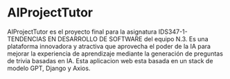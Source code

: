 # AIProjectTutor
AIProjectTutor es el proyecto final para la asignatura IDS347-1-TENDENCIAS EN DESARROLLO DE SOFTWARE del equipo N.3. Es una plataforma innovadora y atractiva que aprovecha el poder de la IA para mejorar la experiencia de aprendizaje mediante la generación de preguntas de trivia basadas en IA. Esta aplicacion web esta basada en un stack de modelo GPT, Django y Axios.
